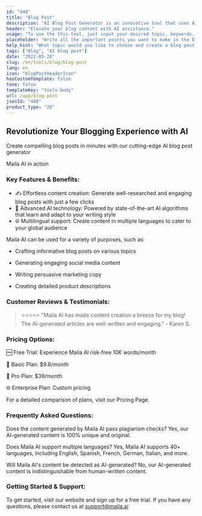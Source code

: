 ```yaml
---
id: "448"
title: "Blog Post"
description: "AI Blog Post Generator is an innovative tool that uses AI algorithms to generate professional and appealing blog posts for your business website. The tool not only saves you time but also ensures that your content is optimized for SEO and relevant to your target customers."
header: "Elevate your blog content with AI assistance."
usage: "To use the this tool, just input your desired topic, keywords, and key points. This models will then agenerate a well-structured, unique, and informative blog post."
placeholder: "Write all the important points you want to make in the blog post, for instance:\n\n Key Points:\n \n1. Technology has changed the way we live and work\n2. Advancements in technology have led to increased efficiency and productivity\n3. The impact of technology on society and the economy\n\n keywords: technology, productivity\n\n"
help_hint: "What topic would you like to choose and create a blog post about? Provide some keywords context, this will to get a better result."
tags: ["Blog", "AI blog post"]
date: "2022-03-28"
slug: /en/tools/blog/blog-post
lang: en
icon: "blogPostHeaderIcon"
hasCustomTemplate: false
tone: false
templateKey: "tools-body"
url: /app/blog-post
jsonId: "448"
product_type: "28"
---
```


## Revolutionize Your Blogging Experience with AI

Create compelling blog posts in minutes with our cutting-edge AI blog post generator

Maila AI in action

### Key Features & Benefits:

- ✍️ Effortless content creation: Generate well-researched and engaging blog posts with just a few clicks
- 🧠 Advanced AI technology: Powered by state-of-the-art AI algorithms that learn and adapt to your writing style
- 🌐 Multilingual support: Create content in multiple languages to cater to your global audience

Maila AI can be used for a variety of purposes, such as:

- Crafting informative blog posts on various topics

- Generating engaging social media content

- Writing persuasive marketing copy

- Creating detailed product descriptions

### Customer Reviews & Testimonials:

> ⭐⭐⭐⭐⭐ "Maila AI has made content creation a breeze for my blog! The AI-generated articles are well-written and engaging." - Karen S.

### Pricing Options:

🆓 Free Trial: Experience Maila AI risk-free 10K words/month

💼 Basic Plan: $9.8/month

🚀 Pro Plan: $39/month

🌐 Enterprise Plan: Custom pricing

For a detailed comparison of plans, visit our Pricing Page.

### Frequently Asked Questions:

Does the content generated by Maila AI pass plagiarism checks? Yes, our AI-generated content is 100% unique and original.

Does Maila AI support multiple languages? Yes, Maila AI supports 40+ languages, including English, Spanish, French, German, Italian, and more.

Will Maila AI's content be detected as AI-generated? No, our AI-generated content is indistinguishable from human-written content.

### Getting Started & Support:

To get started, visit our website and sign up for a free trial. If you have any questions, please contact us at support@maila.ai
